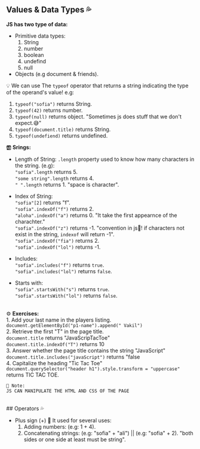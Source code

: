 ## Values & Data Types :sweat_drops:
**JS has two type of data:**
- Primitive data types:
    1. String
    2. number
    3. boolean
    4. undefind
    5. null  
- Objects (e.g document & friends).
  
💡 We can use The `typeof` operator that returns a string indicating the type of the operand's value! e.g:
 1. `typeof("sofia")` returns String.
 2. `typeof(42)` returns number.
 3. `typeof(null)` returns object. "Sometimes js does stuff that we don't expect.:sweat_smile:"
 4. `typeof(document.title)` returns String.
 5. `typeof(undefiend)` returns undefined.

:ab: **Srings:**
- Length of String:
`.length` property used to know how many characters in the string. 
(e.g):
<br/>`"sofia".length` returns 5.
<br/>`"some string".length` returns 4.
<br/>`" ".length` returns 1. "space is character".

- Index of String:
<br/>`"sofia"[2]` returns "f".
<br/>`"sofia".indexOf("f")` returns 2.
<br/>`"aloha".indexOf("a")` returns 0. "It take the first appearnce of the charachter."
<br/>`"sofia".indexOf("z")` returns -1. "convention in js🚩! if characters not exist in the string, `indexof` will return -1".
<br/>`"sofia".indexOf("fia")` returns 2.
<br/>`"sofia".indexOf("lol")` returns -1. 

- Includes:
<br/>`"sofia".includes("f")` returns `true`.
<br/>`"sofia".includes("lol")` returns `false`.

- Starts with:
<br/>`"sofia".startsWith("s")` returns `true`.
<br/>`"sofia".startsWith("lol")` returns `false`.


<br/>⚙️ **Exercises:** 
    <br/>1. Add your last name in the players listing.
    <br/>`document.getElementById("p1-name").append(" Vakil")` 
    <br/>2. Retrieve the first "T" in the page title.
    <br/>`document.title` returns "JavaScripTacToe"
    <br/>`document.title.indexOf("T")` returns 10
    <br/>3. Answer whether the page title contains the string "JavaScript"
    <br/>`document.title.includes("javaScript")` returns "false
    <br/>4. Capitalize the heading "Tic Tac Toe"
    <br/>`document.querySelector("header h1").style.transform = "uppercase"` returns TIC TAC TOE. <br/>

   
    🔮 Note: 
    JS CAN MANIPULATE THE HTML AND CSS OF THE PAGE


<br/>## Operators :sweat_drops:
- Plus sign (+) 💫
It used for several uses:
    1. Adding numbers: (e.g: 1 + 4).
    2. Concatenating strings: (e.g: "sofia" + "ali") || (e.g: "sofia" + 2). "both sides or one side at least must be string". 
